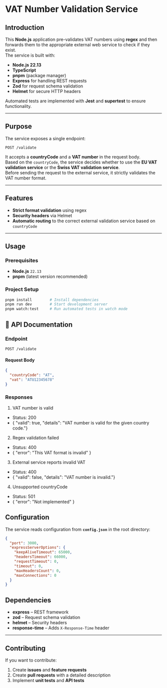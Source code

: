 # VAT Number Validation Service

## Introduction

This **Node.js** application pre-validates VAT numbers using **regex** and then forwards them to the appropriate external web service to check if they exist.  
The service is built with:

- **Node.js 22.13**
- **TypeScript**
- **pnpm** (package manager)
- **Express** for handling REST requests
- **Zod** for request schema validation
- **Helmet** for secure HTTP headers

Automated tests are implemented with **Jest** and **supertest** to ensure functionality.

---

## Purpose

The service exposes a single endpoint:

`POST /validate`

It accepts a **countryCode** and a **VAT number** in the request body.  
Based on the `countryCode`, the service decides whether to use the **EU VAT validation service** or the **Swiss VAT validation service**.  
Before sending the request to the external service, it strictly validates the VAT number format.

---

## Features

- **Strict format validation** using regex
- **Security headers** via Helmet
- **Automatic routing** to the correct external validation service based on `countryCode`

---

## Usage

### Prerequisites

- **Node.js** `22.13`
- **pnpm** (latest version recommended)

### Project Setup

```bash
pnpm install        # Install dependencies
pnpm run dev        # Start development server
pnpm watch:test     # Run automated tests in watch mode
```

## 📖 API Documentation

### Endpoint

`POST /validate`

#### Request Body

```json
{
  "countryCode": "AT",
  "vat": "ATU12345678"
}
```

### Responses

1. VAT number is valid

- Status: 200
- { "valid": true, "details": "VAT number is valid for the given country code."}

2. Regex validation failed

- Status: 400
- { "error": "This VAT format is invalid" }

3. External service reports invalid VAT

- Status: 400
- { "valid": false, "details": "VAT number is invalid."}

4. Unsupported countryCode

- Status: 501
- { "error": "Not implemented" }

## Configuration

The service reads configuration from **`config.json`** in the root directory:

```json
{
  "port": 3000,
  "expressServerOptions": {
    "keepAliveTimeout": 65000,
    "headersTimeout": 66000,
    "requestTimeout": 0,
    "timeout": 0,
    "maxHeadersCount": 0,
    "maxConnections": 0
  }
}
```

## Dependencies

- **express** – REST framework
- **zod** – Request schema validation
- **helmet** – Security headers
- **response-time** – Adds `X-Response-Time` header

---

## Contributing

If you want to contribute:

1. Create **issues** and **feature requests**
2. Create **pull requests** with a detailed description
3. Implement **unit tests** and **API tests**
